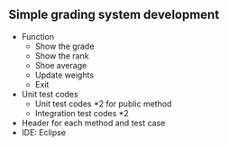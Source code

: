 ## Simple grading system development
* Function
  * Show the grade
  * Show the rank
  * Shoe average
  * Update weights
  * Exit
* Unit test codes
  * Unit test codes *2 for public method
  * Integration test codes *2
* Header for each method and test case
* IDE: Eclipse
